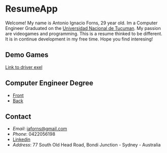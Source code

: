 # ResumeApp
Welcome! My name is Antonio Ignacio Forns, 29 year old. Im a Computer Engineer Graduated on the [Universidad Nacional de Tucuman](http://www.unt.edu.ar/). 
My passion are videogames and programming. This is a resume thinked to be different. It is in continue development in my free time.
Hope you find interesing!
## Demo Games 
[Link to driver exel](https://docs.google.com/spreadsheets/d/1o3T_4pk28oGMjHREiSgZNWS9dtgqz52lZ7ErcaNlaGg/edit#gid=0)
## Computer Engineer Degree
* [Front](https://drive.google.com/drive/folders/1s0WMWv_JvnEn-eTlggFCUmEYfVbYalZF)
* [Back](https://drive.google.com/drive/folders/1s0WMWv_JvnEn-eTlggFCUmEYfVbYalZF)
## Contact
* _Email_: iaforns@gmail.com
* _Phone_: 0422056198
* [Linkedin](https://www.linkedin.com/in/antonio-ignacio-forns-422000144/)
* _Address_: 77 South Old Head Road, Bondi Junction - Sydney - Australia
